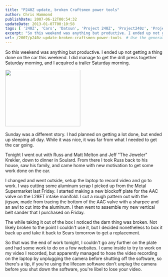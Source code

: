 ```yaml
---
title: "P240Z update, broken Craftsmen power tools"
author: Chris Hammond
publishDate: 2007-06-12T00:54:32
updateDate: 2013-01-07T00:10:58
tags: [ '240Z', 'Cars', 'Datsun', 'Project 240Z', 'Project240z', 'Project240Zcom' ]
excerpt: "So this weekend was anything but productive. I ended up not getting a thing done on the car this weekend. I did manage to get the drill press together Saturday morning, and I acquired a trailer Saturday morning.   Sunday was a different story. I had planned on getting a lot done, but ended up sleeping all day. While it was nice, it was far from what I needed to get the car going. Tonight I went out with Russ and Matt Melton and Jeff \"The Jeweler\" Krekler, down to dinner in Soulard. From there I took Russ back to his house, saw his family, and came home with new motivation to get some work done on the car. I changed and went outside, setup the laptop to record video and go to work. I was cutting some aluminum scrap I picked up from the Metal Supermarket last Friday. I started making a new blockoff plate for the AAC valve on the L28ET intake manifold. I cut a rough pattern out with the jigsaw, made from tracing the bottom of the AAC valve with a sharpee and an awl to cut into the aluminum. I then went to assemble my new vertical belt sander that I purchased on Friday. The while taking it out of the box I noticed the darn thing was broken. Not likely broken to the point I couldn't use it, but I decided nonetheless to box it back up and take it back to Sears tomorrow to get a replacement. So that was the end of work tonight, I couldn't go any further on the plate and had some work to do on a few websites. I came inside to try to work on my video I recorded, but apparently managed to hose the video recording on the laptop by unplugging the camera before shutting off the software, so there's a tip, if you're using the lifecam software don't unplug the camera before you shut down the software, you're libel to lose your..."
url: /2007/p240z-update-broken-craftsmen-power-tools  # Use the generated URL with year
---
```

<p>So this weekend was anything but productive. I ended up not getting a thing done on the car this weekend. I did manage to get the drill press together Saturday morning, and I acquired a trailer Saturday morning.</p> <p><a href="https://www.flickr.com/photos/chammond/539691517/"><img height="180" alt="" src="https://farm2.static.flickr.com/1145/539691517_592abae1cf_m.jpg" width="240" /></a>&nbsp;</p> <p>Sunday was a different story. I had planned on getting a lot done, but ended up sleeping all day. While it was nice, it was far from what I needed to get the car going.</p> <p>Tonight I went out with Russ and Matt Melton and Jeff &quot;The Jeweler&quot; Krekler, down to dinner in Soulard. From there I took Russ back to his house, saw his family, and came home with new motivation to get some work done on the car.</p> <p>I changed and went outside, setup the laptop to record video and go to work. I was cutting some aluminum scrap I picked up from the Metal Supermarket last Friday. I started making a new blockoff plate for the AAC valve on the L28ET intake manifold. I cut a rough pattern out with the jigsaw, made from tracing the bottom of the AAC valve with a sharpee and an awl to cut into the aluminum. I then went to assemble my new vertical belt sander that I purchased on Friday.</p> <p>The while taking it out of the box I noticed the darn thing was broken. Not likely broken to the point I couldn't use it, but I decided nonetheless to box it back up and take it back to Sears tomorrow to get a replacement.</p> <p>So that was the end of work tonight, I couldn't go any further on the plate and had some work to do on a few websites. I came inside to try to work on my video I recorded, but apparently managed to hose the video recording on the laptop by unplugging the camera before shutting off the software, so there's a tip, if you're using the lifecam software don't unplug the camera before you shut down the software, you're libel to lose your video.</p>
